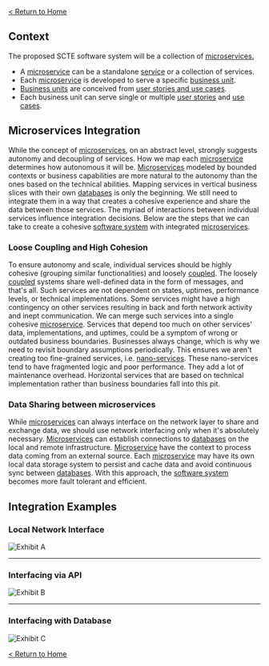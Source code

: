 [< Return to Home](https://redsqwaream001.github.io/scte-website-system-integegrations-plan/)

## Context
The proposed SCTE software system will be a collection of [microservices.](https://redsqwaream001.github.io/scte-website-system-integegrations-plan/Glossary#microservice)
* A [microservice](https://redsqwaream001.github.io/scte-website-system-integegrations-plan/Glossary#microservice) can be a standalone [service](https://redsqwaream001.github.io/scte-website-system-integegrations-plan/Glossary#service) or a collection of services.
* Each [microservice](https://redsqwaream001.github.io/scte-website-system-integegrations-plan/Glossary#microservice) is developed to serve a specific [business unit](https://redsqwaream001.github.io/scte-website-system-integegrations-plan/Glossary#business-unit).
* [Business units](https://redsqwaream001.github.io/scte-website-system-integegrations-plan/Glossary#business-unit) are conceived from [user stories and use cases](https://signature1.basecamphq.com/projects/14315641/file/248138672/SCTE_WEBSITE_USER-STORIES_011219v03.xlsx).
* Each business unit can serve single or multiple [user stories](https://redsqwaream001.github.io/scte-website-system-integegrations-plan/Glossary#user-story) and [use cases](https://redsqwaream001.github.io/scte-website-system-integegrations-plan/Glossary#use-case).

## Microservices Integration
While the concept of [microservices](https://redsqwaream001.github.io/scte-website-system-integegrations-plan/Glossary#microservice), on an abstract level, strongly suggests autonomy and decoupling of services.  How we map each [microservice](https://redsqwaream001.github.io/scte-website-system-integegrations-plan/Glossary#microservice) determines how autonomous it will be. [Microservices](https://redsqwaream001.github.io/scte-website-system-integegrations-plan/Glossary#microservice) modeled by bounded contexts or business capabilities are more natural to the autonomy than the ones based on the technical abilities. Mapping services in vertical business slices with their own [databases](https://redsqwaream001.github.io/scte-website-system-integegrations-plan/Glossary#database) is only the beginning. We still need to integrate them in a way that creates a cohesive experience and share the data between those services. The myriad of interactions between individual services influence integration decisions. Below are the steps that we can take to create a cohesive [software system](https://redsqwaream001.github.io/scte-website-system-integegrations-plan/Glossary#software-system) with integrated [microservices](https://redsqwaream001.github.io/scte-website-system-integegrations-plan/Glossary#microservice).

### Loose Coupling and High Cohesion
To ensure autonomy and scale, individual services should be highly cohesive (grouping similar functionalities) and loosely [coupled](https://redsqwaream001.github.io/scte-website-system-integegrations-plan/Glossary#coupling). The loosely [coupled](https://redsqwaream001.github.io/scte-website-system-integegrations-plan/Glossary#coupling) systems share well-defined data in the form of messages, and that's all. Such services are not dependent on states, uptimes, performance levels, or technical implementations.
Some services might have a high contingency on other services resulting in back and forth network activity and inept communication. We can merge such services into a single cohesive [microservice](https://redsqwaream001.github.io/scte-website-system-integegrations-plan/Glossary#microservice). Services that depend too much on other services' data, implementations, and uptimes, could be a symptom of wrong or outdated business boundaries. Businesses always change, which is why we need to revisit boundary assumptions periodically. This ensures we aren't creating too fine-grained services, i.e. [nano-services](https://redsqwaream001.github.io/scte-website-system-integegrations-plan/Glossary#nano-service). These nano-services tend to have fragmented logic and poor performance. They add a lot of maintenance overhead. Horizontal services that are based on technical implementation rather than business boundaries fall into this pit. 

### Data Sharing between microservices
While [microservices](https://redsqwaream001.github.io/scte-website-system-integegrations-plan/Glossary#microservice) can always interface on the network layer to share and exchange data, we should use network interfacing only when it's absolutely necessary. [Microservices](https://redsqwaream001.github.io/scte-website-system-integegrations-plan/Glossary#microservice) can establish connections to [databases](https://redsqwaream001.github.io/scte-website-system-integegrations-plan/Glossary#database) on the local and remote infrastructure. [Microservice](https://redsqwaream001.github.io/scte-website-system-integegrations-plan/Glossary#microservice) have the context to process data coming from an external source. Each [microservice](https://redsqwaream001.github.io/scte-website-system-integegrations-plan/Glossary#microservice) may have its own local data storage system to persist and cache data and avoid continuous sync between [databases](https://redsqwaream001.github.io/scte-website-system-integegrations-plan/Glossary#database). With this approach, the [software system](https://redsqwaream001.github.io/scte-website-system-integegrations-plan/Glossary#software-system) becomes more fault tolerant and efficient.

## Integration Examples

### Local Network Interface

![Exhibit A](https://s3.amazonaws.com/fallback-assets1/MicroserviceIntegrationExample1.png)

***

### Interfacing via API

![Exhibit B](https://s3.amazonaws.com/fallback-assets1/MicroserviceIntegrationExample2.png)

***

### Interfacing with Database
![Exhibit C](https://s3.amazonaws.com/fallback-assets1/MicroserviceIntegrationExample-Page-2.png)

[< Return to Home](https://redsqwaream001.github.io/scte-website-system-integegrations-plan/)
